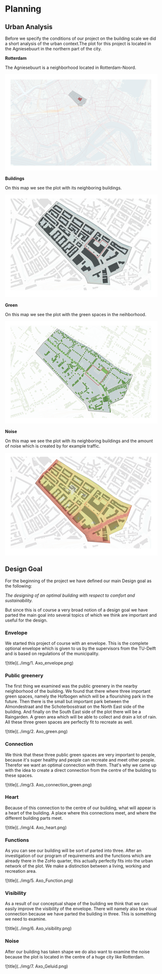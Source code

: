 # Planning


## Urban Analysis

Before we specify the conditions of our project on the building scale we did a short analysis of the urban context.The plot for this project is located in the Agniesebuurt in the northern part of the city. 

**Rotterdam**

The Agniesebuurt is a neighborhood located in Rotterdam-Noord. 

![title](../img/Rotterdam.png)

**Buildings**

On this map we see the plot with its neighboring buildings.

![title](../img/Buildings.png)

**Green**

On this map we see the plot with the green spaces in the neihborhood.

![title](../img/Green.png)

**Noise**

On this map we see the plot with its neighboring buildings and the amount of noise which is created by for example traffic.

![title](../img/Noise_new.png)


## Design Goal

For the beginning of the project we have defined our main Design goal as the following:


*The designing of an optimal building with respect to comfort and sustainability.*


But since this is of course a very broad notion of a design goal we have parted the main goal into several topics of which we think are important and useful for the design.  


### Envelope

We started this project of course with an envelope. This is the complete optional envelope which is given to us by the supervisors from the TU-Delft and is based on regulations of the municipality. 

![title](../img/1. Axo_envelope.png)

### Public greenery

The first thing we examined was the public greenery in the nearby neighborhood of the building. We found that there where three important green spaces, namely the Hofbogen which will be a flourishing park in the future. Then there is the small but important park between the Almondestraat and the Schoterbosstraat on the North East side of the building. And finally on the South East side of the plot there will be a Raingarden. A green area which will be able to collect and drain  a lot of rain. All these three green spaces are perfectly fit to recreate as well. 

![title](../img/2. Axo_green.png)

### Connection 

We think that these three public green spaces are very important to people, because it's super healthy and people can recreate and meet other people. Therefor we want an optimal connection with them. That's why we came up with the idea to create a direct connection from the centre of the building to these spaces.

![title](../img/3. Axo_connection_green.png)

### Heart

Because of this connection to the centre of our building, what will appear is a heart of the building. A place where this connections meet, and where the different building parts meet. 

![title](../img/4. Axo_heart.png)

### Functions

As you can see our building will be sort of parted into three. After an investigation of our program of requirements and the functions which are already there in the ZoHo quarter, this actually perfectly fits into the urban network of the plot. We make a distinction between a living, working and recreation area. 

![title](../img/5. Axo_Function.png)

### Visibility

As a result of our conceptual shape of the building we think that we can easily improve the visibility of the envelope. There will namely also be visual connection because we have parted the building in three. This is something we need to examine. 

![title](../img/6. Axo_visibility.png)

### Noise

After our building has taken shape we do also want to examine the noise because the plot is located in the centre of a huge city like Rotterdam. 

![title](../img/7. Axo_Geluid.png)